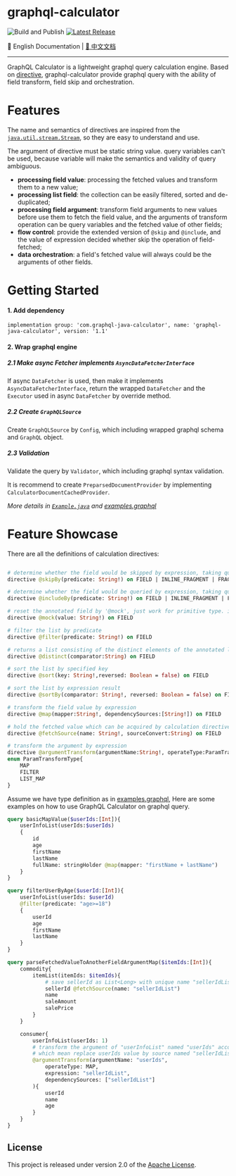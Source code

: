 # graphql-calculator

![Build and Publish](https://github.com/dugenkui03/graphql-java-calculator/workflows/Build%20and%20Publish/badge.svg)
[![Latest Release](https://maven-badges.herokuapp.com/maven-central/com.graphql-java-calculator/graphql-java-calculator/badge.svg)](https://maven-badges.herokuapp.com/maven-central/com.graphql-java-calculator/graphql-java-calculator)

📖 English Documentation | [📖 中文文档](README_ZH.md) 

----------------------------------------

GraphQL Calculator is a lightweight graphql query calculation engine. 
Based on [directive](https://spec.graphql.org/draft/#sec-Language.Directives), graphql-calculator provide graphql query with the ability of field transform, field skip and orchestration.

# Features

The name and semantics of directives are inspired from the [`java.util.stream.Stream`](https://docs.oracle.com/javase/8/docs/api/java/util/stream/Stream.html), so they are easy to understand and use. 

The argument of directive must be static string value. query variables can't be used, because variable will make the semantics and validity of query ambiguous.

- **processing field value**: processing the fetched values and transform them to a new value; 
- **processing list field**: the collection can be easily filtered, sorted and de-duplicated;
- **processing field argument**: transform field arguments to new values before use them to fetch the field value, and the arguments of transform operation can be query variables and the fetched value of other fields;
- **flow control**: provide the extended version of `@skip` and `@include`, and the value of expression decided whether skip the operation of field-fetched;
- **data orchestration**: a field's fetched value will always could be the arguments of other fields.

# Getting Started

#### 1. Add dependency

```
implementation group: 'com.graphql-java-calculator', name: 'graphql-java-calculator', version: '1.1'
```

#### 2. Wrap graphql engine

##### 2.1 Make async Fetcher implements `AsyncDataFetcherInterface`

If async `DataFetcher` is used, then make it implements `AsyncDataFetcherInterface`, 
return the wrapped `DataFetcher` and the `Executor` used in async `DataFetcher` by override method.

##### 2.2 Create `GraphQLSource`

Create `GraphQLSource` by `Config`, which including wrapped graphql schema and `GraphQL` object.


##### 2.3 Validation

Validate the query by `Validator`, which including graphql syntax validation.

It is recommend to create `PreparsedDocumentProvider` by implementing `CalculatorDocumentCachedProvider`.

*More details in [`Example.java`](/src/test/java/calculator/example/Example.java) and [examples.graphql](/src/test/resources/examples.graphql)*

# Feature Showcase

There are all the definitions of calculation directives:
```graphql

# determine whether the field would be skipped by expression, taking query variable as script arguments
directive @skipBy(predicate: String!) on FIELD | INLINE_FRAGMENT | FRAGMENT_SPREAD

# determine whether the field would be queried by expression, taking query variable as script arguments.
directive @includeBy(predicate: String!) on FIELD | INLINE_FRAGMENT | FRAGMENT_SPREAD

# reset the annotated field by '@mock', just work for primitive type. it's easily replaced by '@map(expression)'
directive @mock(value: String!) on FIELD

# filter the list by predicate
directive @filter(predicate: String!) on FIELD

# returns a list consisting of the distinct elements of the annotated list
directive @distinct(comparator:String) on FIELD

# sort the list by specified key
directive @sort(key: String!,reversed: Boolean = false) on FIELD

# sort the list by expression result
directive @sortBy(comparator: String!, reversed: Boolean = false) on FIELD

# transform the field value by expression
directive @map(mapper:String!, dependencySources:[String!]) on FIELD

# hold the fetched value which can be acquired by calculation directives, the name is unique in query.
directive @fetchSource(name: String!, sourceConvert:String) on FIELD

# transform the argument by expression
directive @argumentTransform(argumentName:String!, operateType:ParamTransformType, expression:String, dependencySources:[String!]) repeatable on FIELD
enum ParamTransformType{
    MAP
    FILTER
    LIST_MAP
}
```


Assume we have type definition as in [examples.graphql](/src/test/resources/schema.graphql), 
Here are some examples on how to use GraphQL Calculator on graphql query.

```graphql
query basicMapValue($userIds:[Int]){
    userInfoList(userIds:$userIds)
    {
        id
        age
        firstName
        lastName
        fullName: stringHolder @map(mapper: "firstName + lastName")
    }
}

query filterUserByAge($userId:[Int]){
    userInfoList(userIds: $userId)
    @filter(predicate: "age>=18")
    {
        userId
        age
        firstName
        lastName
    }
}

query parseFetchedValueToAnotherFieldArgumentMap($itemIds:[Int]){
    commodity{
        itemList(itemIds: $itemIds){
            # save sellerId as List<Long> with unique name "sellerIdList"
            sellerId @fetchSource(name: "sellerIdList")
            name
            saleAmount
            salePrice
        }
    }

    consumer{
        userInfoList(userIds: 1)
        # transform the argument of "userInfoList" named "userIds" according to expression "sellerIdList" and expression argument, 
        # which mean replace userIds value by source named "sellerIdList"
        @argumentTransform(argumentName: "userIds", 
            operateType: MAP, 
            expression: "sellerIdList", 
            dependencySources: ["sellerIdList"]
        ){
            userId
            name
            age
        }
    }
}
```

## License

This project is released under version 2.0 of the [Apache License](https://www.apache.org/licenses/LICENSE-2.0).
